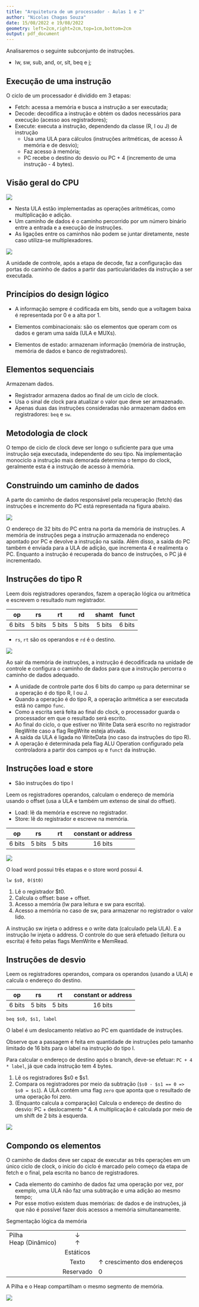 ```yaml
---
title: "Arquitetura de um processador - Aulas 1 e 2"
author: "Nicolas Chagas Souza"
date: 15/08/2022 e 19/08/2022
geometry: left=2cm,right=2cm,top=1cm,bottom=2cm
output: pdf_document
---
```



Analisaremos o seguinte subconjunto de instruções.

- lw, sw, sub, and, or, slt, beq e j;

## Execução de uma instrução

O ciclo de um processador é dividido em 3 etapas:

- Fetch: acessa a memória e busca a instrução a ser executada;
- Decode: decodifica a instrução e obtém os dados necessários para execução (acesso aos registradores);
- Execute: executa a instrução, dependendo da classe (R, I ou J) de instrução
  - Usa uma ULA para cálculos (instruções aritméticas, de acesso À memória e de desvio);
  - Faz acesso à memória;
  - PC recebe o destino do desvio ou PC + 4 (incremento de uma instrução - 4 bytes).

## Visão geral do CPU

![](imgs/08-39-31.png)

- Nesta ULA estão implementadas as operações aritméticas, como multiplicação e adição.
- Um caminho de dados é o caminho percorrido por um número binário entre a entrada e a execução de instruções.
- As ligações entre os caminhos não podem se juntar diretamente, neste caso utiliza-se multiplexadores.

![](imgs/08-43-20.png)

A unidade de controle, após a etapa de decode, faz a configuração das portas do caminho de dados a partir das particularidades da instrução a ser executada.

## Princípios do design lógico

- A informação sempre é codificada em bits, sendo que a voltagem baixa é representada por 0 e a alta por 1.

- Elementos combinacionais: são os elementos que operam com os dados e geram uma saída (ULA e MUXs).
- Elementos de estado: armazenam informação (memória de instrução, memória de dados e banco de registradores).

## Elementos sequenciais

Armazenam dados.

- Registrador armazena dados ao final de um ciclo de clock.
- Usa o sinal de clock para atualizar o valor que deve ser armazenado.
- Apenas duas das instruções consideradas não armazenam dados em registradores: `beq` e `sw`.

## Metodologia de clock

O tempo de ciclo de clock deve ser longo o suficiente para que uma instrução seja executada, independente do seu tipo. Na implementação monociclo a instrução mais demorada determina o tempo do clock, geralmente esta é a instrução de acesso à memória.

## Construindo um caminho de dados

A parte do caminho de dados responsável pela recuperação (fetch) das instruções e incremento do PC está representada na figura abaixo.

![](imgs/08-52-12.png)

O endereço de 32 bits do PC entra na porta da memória de instruções. A memória de instruções pega a instrução armazenada no endereço apontado por PC e devolve a instrução na saída. Além disso, a saída do PC também é enviada para a ULA de adição, que incrementa 4 e realimenta o PC. Enquanto a instrução é recuperada do banco de instruções, o PC já é incrementado.

## Instruções do tipo R

Leem dois registradores operandos, fazem a operação lógica ou aritmética e escrevem o resultado num registrador.

|op|rs|rt|rd|shamt|funct|
|:-:|:-:|:-:|:-:|:-:|:-:|
|6 bits|5 bits|5 bits|5 bits|5 bits|6 bits|

- `rs`, `rt` são os operandos e `rd` é o destino.

![](imgs/08-57-51.png)

Ao sair da memória de instruções, a instrução é decodificada na unidade de controle e configura o caminho de dados para que a instrução percorra o caminho de dados adequado.

- A unidade de controle parte dos 6 bits do campo `op` para determinar se a operação é do tipo R, I ou J.
- Quando a operação é do tipo R, a operação aritmética a ser executada está no campo `func`.
- Como a escrita será feita ao final do clock, o processador guarda o processador em que o resultado será escrito.
- Ao final do ciclo, o que estiver no Write Data será escrito no registrador RegWrite caso a flag RegWrite esteja ativada.
- A saída da ULA é ligada no WriteData (no caso da instruções do tipo R).
- A operação é determinada pela flag ALU Operation configurado pela controladora a partir dos campos `op` e `funct` da instrução.

## Instruções load e store

- São instruções do tipo I

Leem os registradores operandos, calculam o endereço de memória usando o offset (usa a ULA e também um extenso de sinal do offset).

- Load: lê da memória e escreve no registrador.
- Store: lê do registrador e escreve na memória.

|op|rs|rt|constant or address|
|:-:|:-:|:-:|:-:|
|6 bits|5 bits|5 bits|16 bits|

![](imgs/09-10-48.png)

O load word possui três etapas e o store word possui 4.

`lw $s0, 0($t0)`

1. Lê o registrador $t0.
2. Calcula o offset: base + offset.
3. Acesso a memória (lw para leitura e sw para escrita).
4. Acesso a memória no caso de sw, para armazenar no registrador o valor lido.

A instrução sw injeta o address e o write data (calculado pela ULA). E a instrução lw injeta o address. O controle do que será efetuado (leitura ou escrita) é feito pelas flags MemWrite e MemRead.

## Instruções de desvio

Leem os registradores operandos, compara os operandos (usando a ULA) e calcula o endereço do destino.

|op|rs|rt|constant or address|
|:-:|:-:|:-:|:-:|
|6 bits|5 bits|5 bits|16 bits|

`beq $s0, $s1, label`

O label é um deslocamento relativo ao PC em quantidade de instruções.

Observe que a passagem é feita em quantidade de instruções pelo tamanho limitado de 16 bits para o label na instrução do tipo I.

Para calcular o endereço de destino após o branch, deve-se efetuar: `PC + 4 * label`, já que cada instrução tem 4 bytes.

1. Lê os registradores $s0 e $s1.
2. Compara os registradores por meio da subtração (`$s0 - $s1 == 0 => $s0 = $s1`). A ULA contém uma flag `zero` que aponta que o resultado de uma operação foi zero.  
3. (Enquanto calcula a comparação) Calcula o endereço de destino do desvio: PC + deslocamento * 4. A multiplicação é calculada por meio de um shift de 2 bits à esquerda.

![](imgs/09-37-33.png)

## Compondo os elementos

O caminho de dados deve ser capaz de executar as três operações em um único ciclo de clock, o início do ciclo é marcado pelo começo da etapa de fetch e o final, pela escrita no banco de registradores.

- Cada elemento do caminho de dados faz uma operação por vez, por exemplo, uma ULA não faz uma subtração e uma adição ao mesmo tempo;
- Por esse motivo existem duas memórias: de dados e de instruções, já que não é possível fazer dois acessos a memória simultaneamente.

Segmentação lógica da memória

||| |
|-|:-:|-|
| Pilha <br/> Heap (Dinâmico) |$\downarrow$ <br/> $\uparrow$
||Estáticos| |
||Texto| $\uparrow$ crescimento dos endereços |
||Reservado| 0 |

A Pilha e o Heap compartilham o mesmo segmento de memória.

![](imgs/08-43-23.png)
